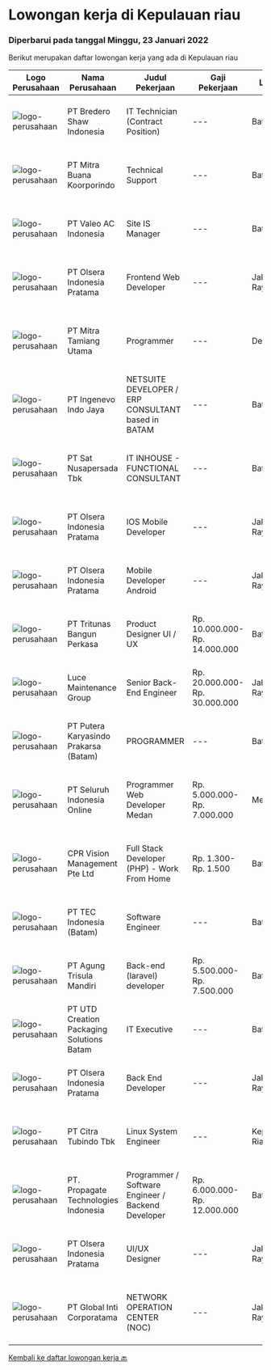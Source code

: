 
  # Lowongan kerja di Kepulauan riau

  ### Diperbarui pada tanggal Minggu, 23 Januari 2022

  Berikut merupakan daftar lowongan kerja yang ada di Kepulauan riau

  |Logo Perusahaan | Nama Perusahaan | Judul Pekerjaan | Gaji Pekerjaan | Lokasi | Deskripsi | Tanggal diunggah | Pranala |
  | -------------- | --------------- | --------------- | --------- | --------- | -------------- | ------- | ----------- |
  |![logo-perusahaan](https://image-service-cdn.seek.com.au/c4db8532dcefc76f459088ffaa174b147b43d567/ee4dce1061f3f616224767ad58cb2fc751b8d2dc)|PT Bredero Shaw Indonesia|IT Technician (Contract Position)|---|Batam|Main Duties &amp; Responsibilities: Serve as the first point of contact for clients and internal employees seeking technical assistance over the...|Jumat, 21 Januari 2022|https://www.jobstreet.co.id/id/job/it-technician-contract-position-3764408?token=0~11043bb4-d39c-47cb-a9dc-1a571aa78045&sectionRank=1&jobId=jobstreet-id-job-3764408|
|![logo-perusahaan](https://image-service-cdn.seek.com.au/f239709d655cb2106929c841dd2b71edd206015d/ee4dce1061f3f616224767ad58cb2fc751b8d2dc)|PT Mitra Buana Koorporindo|Technical Support|---|Batam|Maksimal 35 tahun Pendidikan Minimal SMK / D3 / S1 Teknik Informatika/ Jaringan / Elektro Memiliki pengetahuan tentang Hardware &amp; Software system,...|Senin, 17 Januari 2022|https://www.jobstreet.co.id/id/job/technical-support-3758182?token=0~11043bb4-d39c-47cb-a9dc-1a571aa78045&sectionRank=2&jobId=jobstreet-id-job-3758182|
|![logo-perusahaan](https://image-service-cdn.seek.com.au/a9674c42bf2629d06d677a918d0dab01794636ad/ee4dce1061f3f616224767ad58cb2fc751b8d2dc)|PT Valeo AC Indonesia|Site IS Manager|---|Batam|Manage IS team and their performance Manage the delivery and Monitoring of Infrastructure, Business, Office and all site users Manage the recovery of...|Rabu, 19 Januari 2022|https://www.jobstreet.co.id/id/job/site-is-manager-3762181?token=0~11043bb4-d39c-47cb-a9dc-1a571aa78045&sectionRank=3&jobId=jobstreet-id-job-3762181|
|![logo-perusahaan](https://image-service-cdn.seek.com.au/90e9bb2e5bcac40b68d491aafb34203d371349a1/ee4dce1061f3f616224767ad58cb2fc751b8d2dc)|PT Olsera Indonesia Pratama|Frontend Web Developer|---|Jakarta Raya|Responsibilities: Development in an AGILE environment Create good product with accessibility and security compliance Create good product with...|Rabu, 19 Januari 2022|https://www.jobstreet.co.id/id/job/frontend-web-developer-3761704?token=0~11043bb4-d39c-47cb-a9dc-1a571aa78045&sectionRank=4&jobId=jobstreet-id-job-3761704|
|![logo-perusahaan](https://image-service-cdn.seek.com.au/40b24f3cc9a8d94d34a601b50fce4e62d3b75f61/ee4dce1061f3f616224767ad58cb2fc751b8d2dc)|PT Mitra Tamiang Utama|Programmer|---|Denpasar|Mengembangkan sistem berupa aplikasi web Melakukan riset pengembangan aplikasi Melakukan diskusi dengan tim terkait dalam melakukan pengembangan web...|Selasa, 18 Januari 2022|https://www.jobstreet.co.id/id/job/programmer-3759631?token=0~11043bb4-d39c-47cb-a9dc-1a571aa78045&sectionRank=5&jobId=jobstreet-id-job-3759631|
|![logo-perusahaan](https://image-service-cdn.seek.com.au/cfe4ef4a9e217c3d2abf7ef62dc99ee697cd466b/ee4dce1061f3f616224767ad58cb2fc751b8d2dc)|PT Ingenevo Indo Jaya|NETSUITE DEVELOPER / ERP CONSULTANT based in BATAM|---|Batam|NETSUITE DEVELOPER, ERP CONSULTANTAbout the role:A great opportunity for an experienced NetSuite Developer to be part of an energetic and supportive...|Rabu, 19 Januari 2022|https://www.jobstreet.co.id/id/job/netsuite-developer-erp-consultant-based-in-batam-3741166?token=0~11043bb4-d39c-47cb-a9dc-1a571aa78045&sectionRank=6&jobId=jobstreet-id-job-3741166|
|![logo-perusahaan](https://image-service-cdn.seek.com.au/27e4053f114815e3a6ab973990445ad7b07fd389/ee4dce1061f3f616224767ad58cb2fc751b8d2dc)|PT Sat Nusapersada Tbk|IT INHOUSE - FUNCTIONAL CONSULTANT|---|Batam|JOB DESCRIPTIONS: Gather, analyze and translate requirement into documented function specification and high level system Perform as point of contact...|Jumat, 14 Januari 2022|https://www.jobstreet.co.id/id/job/it-inhouse-functional-consultant-3756286?token=0~11043bb4-d39c-47cb-a9dc-1a571aa78045&sectionRank=7&jobId=jobstreet-id-job-3756286|
|![logo-perusahaan](https://image-service-cdn.seek.com.au/90e9bb2e5bcac40b68d491aafb34203d371349a1/ee4dce1061f3f616224767ad58cb2fc751b8d2dc)|PT Olsera Indonesia Pratama|IOS Mobile Developer|---|Jakarta Raya|Responsibilities: Development in an AGILE environment Build reusable codes and libraries Create good product with accessibility and security...|Senin, 17 Januari 2022|https://www.jobstreet.co.id/id/job/ios-mobile-developer-3759166?token=0~11043bb4-d39c-47cb-a9dc-1a571aa78045&sectionRank=8&jobId=jobstreet-id-job-3759166|
|![logo-perusahaan](https://image-service-cdn.seek.com.au/90e9bb2e5bcac40b68d491aafb34203d371349a1/ee4dce1061f3f616224767ad58cb2fc751b8d2dc)|PT Olsera Indonesia Pratama|Mobile Developer Android|---|Jakarta Raya|Responsibilities: Development in an AGILE environment Create good product with accessibility and security compliance Create good product with...|Sabtu, 15 Januari 2022|https://www.jobstreet.co.id/id/job/mobile-developer-android-3738200?token=0~11043bb4-d39c-47cb-a9dc-1a571aa78045&sectionRank=9&jobId=jobstreet-id-job-3738200|
|![logo-perusahaan](https://image-service-cdn.seek.com.au/b241808b7d45e518a7b0d3063828fc32248cfa75/ee4dce1061f3f616224767ad58cb2fc751b8d2dc)|PT Tritunas Bangun Perkasa|Product Designer UI / UX|Rp. 10.000.000-Rp. 14.000.000|Batam|Must-have 4+ years of hands-on experience in designing UI &amp; UX for customer-facing, commercial desktop applications 2+years of hands-on experience...|Jumat, 14 Januari 2022|https://www.jobstreet.co.id/id/job/product-designer-ui-ux-3743397?token=0~11043bb4-d39c-47cb-a9dc-1a571aa78045&sectionRank=10&jobId=jobstreet-id-job-3743397|
|![logo-perusahaan](https://image-service-cdn.seek.com.au/bc8189667b614c1dc89e3a55ed0c2e3f58b56040/ee4dce1061f3f616224767ad58cb2fc751b8d2dc)|Luce Maintenance Group|Senior Back-End Engineer|Rp. 20.000.000-Rp. 30.000.000|Jakarta Raya|Who we areLuce SG is a leading office and home services platform in Singapore. We have around 400+ staff and execute over 300,000 service visits...|Jumat, 14 Januari 2022|https://www.jobstreet.co.id/id/job/senior-back-end-engineer-9197760/origin/sg?token=0~11043bb4-d39c-47cb-a9dc-1a571aa78045&sectionRank=11&jobId=jobstreet-sg-job-9197760|
|![logo-perusahaan](https://image-service-cdn.seek.com.au/e11dfcb20de27928c0b5885145040da0e1be4ebb/ee4dce1061f3f616224767ad58cb2fc751b8d2dc)|PT Putera Karyasindo Prakarsa (Batam)|PROGRAMMER|---|Batam|Responsibilities : Develop, maintain and support web application existing &amp; new project Create a web application that is controlled by the...|Rabu, 12 Januari 2022|https://www.jobstreet.co.id/id/job/programmer-3739189?token=0~11043bb4-d39c-47cb-a9dc-1a571aa78045&sectionRank=12&jobId=jobstreet-id-job-3739189|
|![logo-perusahaan](https://image-service-cdn.seek.com.au/c768f0670f8f8212da7de609b6af9d0b2e5134cc/ee4dce1061f3f616224767ad58cb2fc751b8d2dc)|PT Seluruh Indonesia Online|Programmer Web Developer Medan|Rp. 5.000.000-Rp. 7.000.000|Medan|# Paham php dan web development# Memiliki Team work effort# Kami memberikan benefit saham (esop) di perusahaan kami untuk kandidat yang tepat#...|Rabu, 12 Januari 2022|https://www.jobstreet.co.id/id/job/programmer-web-developer-medan-3753372?token=0~11043bb4-d39c-47cb-a9dc-1a571aa78045&sectionRank=13&jobId=jobstreet-id-job-3753372|
|![logo-perusahaan](https://image-service-cdn.seek.com.au/4d4e5bd43e6855bfcba9f692dfd133c4ae60d687/ee4dce1061f3f616224767ad58cb2fc751b8d2dc)|CPR Vision Management Pte Ltd|Full Stack Developer (PHP) - Work From Home|Rp. 1.300-Rp. 1.500|Batam|RESPONSIBILITIES:·      Coordinate and participate in the planning, designing and development of websites and web applications.·      Working with...|Selasa, 11 Januari 2022|https://www.jobstreet.co.id/id/job/full-stack-developer-php-work-from-home-9185244/origin/sg?token=0~11043bb4-d39c-47cb-a9dc-1a571aa78045&sectionRank=14&jobId=jobstreet-sg-job-9185244|
|![logo-perusahaan](https://image-service-cdn.seek.com.au/e5fa2b81daae9047d0ab4f6ef4822f50e1c8f8bd/ee4dce1061f3f616224767ad58cb2fc751b8d2dc)|PT TEC Indonesia (Batam)|Software Engineer|---|Batam|Bachelor degree from Electrical Engineer/ Computer Science Good skill to operate C++/C#, Android, Java programming Good skill of Linux, Mobile...|Senin, 10 Januari 2022|https://www.jobstreet.co.id/id/job/software-engineer-3748448?token=0~11043bb4-d39c-47cb-a9dc-1a571aa78045&sectionRank=15&jobId=jobstreet-id-job-3748448|
|![logo-perusahaan](https://image-service-cdn.seek.com.au/6306e67940498d3926db1dc3b6d5982a669ee958/ee4dce1061f3f616224767ad58cb2fc751b8d2dc)|PT Agung Trisula Mandiri|Back-end (laravel) developer|Rp. 5.500.000-Rp. 7.500.000|Batam|Responsibilities: Participate in the entire application lifecycle, focusing on coding and debugging. Write clean code to develop functional web...|Selasa, 11 Januari 2022|https://www.jobstreet.co.id/id/job/back-end-laravel-developer-3733281?token=0~11043bb4-d39c-47cb-a9dc-1a571aa78045&sectionRank=16&jobId=jobstreet-id-job-3733281|
|![logo-perusahaan](https://image-service-cdn.seek.com.au/14985e79502eb581eee01a7835679effc85be21a/ee4dce1061f3f616224767ad58cb2fc751b8d2dc)|PT UTD Creation Packaging Solutions Batam|IT Executive|---|Batam|Good in read and write on English and Mandarin is a must Min Diploma majoring in Computer science Support all IT matters in the plant, handling...|Kamis, 06 Januari 2022|https://www.jobstreet.co.id/id/job/it-executive-3744639?token=0~11043bb4-d39c-47cb-a9dc-1a571aa78045&sectionRank=17&jobId=jobstreet-id-job-3744639|
|![logo-perusahaan](https://image-service-cdn.seek.com.au/90e9bb2e5bcac40b68d491aafb34203d371349a1/ee4dce1061f3f616224767ad58cb2fc751b8d2dc)|PT Olsera Indonesia Pratama|Back End Developer|---|Jakarta Raya|Responsibilities: Development in an AGILE environment Create good product with accessibility and security compliance Create good product with...|Jumat, 07 Januari 2022|https://www.jobstreet.co.id/id/job/back-end-developer-3746678?token=0~11043bb4-d39c-47cb-a9dc-1a571aa78045&sectionRank=18&jobId=jobstreet-id-job-3746678|
|![logo-perusahaan](https://image-service-cdn.seek.com.au/ae5d7627751fc9d00747acdff063a786f6d09c5f/ee4dce1061f3f616224767ad58cb2fc751b8d2dc)|PT Citra Tubindo Tbk|Linux System Engineer|---|Kepulauan Riau|Main role is to participate in programming, scripting, and process automation, to manage software, hardware, or a system based on a Linux server....|Jumat, 07 Januari 2022|https://www.jobstreet.co.id/id/job/linux-system-engineer-3747155?token=0~11043bb4-d39c-47cb-a9dc-1a571aa78045&sectionRank=19&jobId=jobstreet-id-job-3747155|
|![logo-perusahaan](https://us.123rf.com/450wm/pavelstasevich/pavelstasevich1811/pavelstasevich181101027/112815900-stock-vector-no-image-available-icon-flat-vector.jpg?ver=6)|PT. Propagate Technologies Indonesia|Programmer / Software Engineer / Backend Developer|Rp. 6.000.000-Rp. 12.000.000|Batam|— Candidate must possess at least Diploma or Bachelor's Degree in Computer Science/Information Technology or equivalent.— At least 1 year of working...|Kamis, 06 Januari 2022|https://www.jobstreet.co.id/id/job/programmer-software-engineer-backend-developer-3744413?token=0~11043bb4-d39c-47cb-a9dc-1a571aa78045&sectionRank=20&jobId=jobstreet-id-job-3744413|
|![logo-perusahaan](https://image-service-cdn.seek.com.au/90e9bb2e5bcac40b68d491aafb34203d371349a1/ee4dce1061f3f616224767ad58cb2fc751b8d2dc)|PT Olsera Indonesia Pratama|UI/UX Designer|---|Jakarta Raya|JOB DESCRIPTION We are looking for a UI/UX Designer to turn our ideas into business goals. The incumbent is instrumental to address our customers’...|Jumat, 31 Desember 2021|https://www.jobstreet.co.id/id/job/ui-ux-designer-3738246?token=0~11043bb4-d39c-47cb-a9dc-1a571aa78045&sectionRank=21&jobId=jobstreet-id-job-3738246|
|![logo-perusahaan](https://image-service-cdn.seek.com.au/3c4d4663233573dadfd47054904af30a6a87e617/ee4dce1061f3f616224767ad58cb2fc751b8d2dc)|PT Global Inti Corporatama|NETWORK OPERATION CENTER (NOC)|---|Jakarta Raya|Responsibilities:Understand and understand well (setup, maintenance and troubleshoot): OpenSource RedHat, CentOS, Ubuntu MRTG Server CACTI under Linux...|Senin, 03 Januari 2022|https://www.jobstreet.co.id/id/job/network-operation-center-noc-3739988?token=0~11043bb4-d39c-47cb-a9dc-1a571aa78045&sectionRank=22&jobId=jobstreet-id-job-3739988|


  [Kembali ke daftar lowongan kerja 🔙](../README.md#daftar-lowongan-kerja)
  